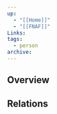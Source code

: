 ```yaml
---
up:
  - "[[Home]]"
  - "[[FNAF]]"
Links: 
tags:
  - person
archive:
---
```

## Overview

## Relations
